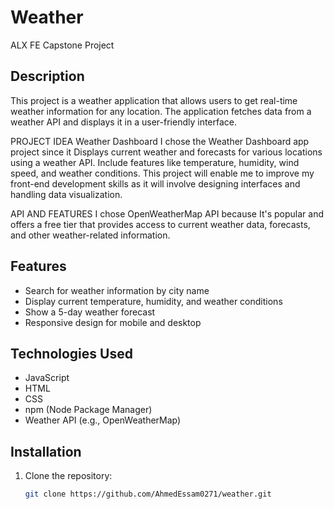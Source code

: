 # Weather

ALX FE Capstone Project

## Description

This project is a weather application that allows users to get real-time weather information for any location. The application fetches data from a weather API and displays it in a user-friendly interface.

PROJECT IDEA
Weather Dashboard
I chose the Weather Dashboard app project since it Displays current weather and forecasts for various locations using a weather API. Include features like temperature, humidity, wind speed, and weather conditions. This project will enable me to improve my front-end development skills as it will involve designing interfaces and handling data visualization.

API AND FEATURES
I chose OpenWeatherMap API because It's popular and offers a free tier that provides access to current weather data, forecasts, and other weather-related information.


## Features

- Search for weather information by city name
- Display current temperature, humidity, and weather conditions
- Show a 5-day weather forecast
- Responsive design for mobile and desktop

## Technologies Used

- JavaScript
- HTML
- CSS
- npm (Node Package Manager)
- Weather API (e.g., OpenWeatherMap)

## Installation

1. Clone the repository:
   ```bash
   git clone https://github.com/AhmedEssam0271/weather.git
   ```
